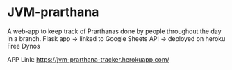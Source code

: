# JVM-prarthana

A web-app to keep track of Prarthanas done by people throughout the day in a branch.
Flask app -> linked to Google Sheets API -> deployed on heroku Free Dynos

APP Link:
https://jvm-prarthana-tracker.herokuapp.com/
